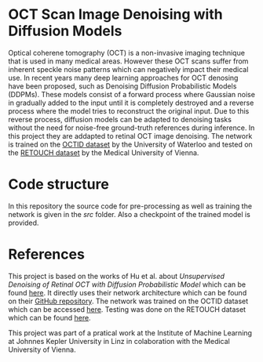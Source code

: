 # OCT Scan Image Denoising with Diffusion Models
Optical coherene tomography (OCT) is a non-invasive imaging technique that is used in many medical areas. However these OCT scans suffer from inherent speckle noise patterns which can negatively impact their medical use. In recent years many deep learning approaches for OCT denosing have been proposed, such as Denoising Diffusion Probabilistic Models (DDPMs). These models consist of a forward process where Gaussian noise in gradually added to the input until it is completely destroyed and a reverse process where the model tries to reconstruct the original input. Due to this reverse process, diffusion models can be adapted to denoising tasks without the need for noise-free ground-truth references during inference. In this project they are addapted to retinal OCT image denoising. The network is trained on the [OCTID dataset](https://arxiv.org/abs/1812.07056) by the University of Waterloo and tested on the [RETOUCH dataset](https://optima.meduniwien.ac.at/wp-content/uploads/2021/12/2019_HBogunovic_RETOUCH_IEEETransactions_preprint.pdf) by the Medical University of Vienna. 

# Code structure
In this repository the source code for pre-processing as well as training the network is given in the *src* folder. Also a checkpoint of the trained model is provided.

# References
This project is based on the works of Hu et al. about *Unsupervised Denoising of Retinal OCT with Diffusion Probabilistic Model* which can be found [here](https://arxiv.org/pdf/2201.11760.pdf). It directly uses their network architecture which can be found on their [GitHub repository](https://github.com/DeweiHu/OCT_DDPM). The network was trained on the OCTID dataset which can be accessed [here](https://www.openicpsr.org/openicpsr/project/108503/version/V1/view). Testing was done on the RETOUCH dataset which can be found [here](https://retouch.grand-challenge.org/). 

This project was part of a pratical work at the Institute of Machine Learning at Johnnes Kepler University in Linz in colaboration with the Medical University of Vienna.
